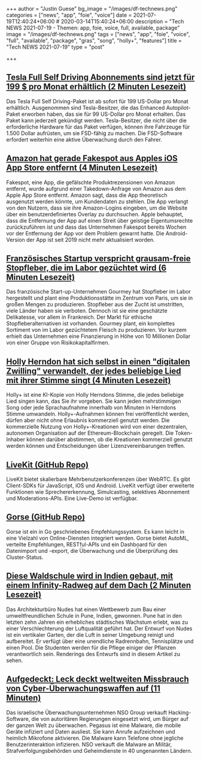 +++
author = "Justin Guese"
bg_image = "/images/df-technews.png"
categories = ["news", "app", "foie", "voice"]
date = 2021-07-19T12:40:24+06:00 # 2020-03-14T15:40:24+06:00
description = "Tech NEWS 2021-07-19 - Themen: app, foie, voice, full, available, package"
image = "/images/df-technews.png"
tags = ["news", "app", "foie", "voice", "full", "available", "package", "gras", "song", "holly+", "features"]
title = "Tech NEWS 2021-07-19"
type = "post"

+++

## [Tesla Full Self Driving Abonnements sind jetzt für 199 $ pro Monat erhältlich (2 Minuten Lesezeit)](https://www.theverge.com/2021/7/17/22581394/tesla-full-self-driving-subscription-available-199-month-elon-musk)

 Das Tesla Full Self Driving-Paket ist ab sofort für 199 US-Dollar pro Monat erhältlich. Ausgenommen sind Tesla-Besitzer, die das Enhanced Autopilot-Paket erworben haben, das sie für 99 US-Dollar pro Monat erhalten. Das Paket kann jederzeit gekündigt werden. Tesla-Besitzer, die nicht über die erforderliche Hardware für das Paket verfügen, können ihre Fahrzeuge für 1.500 Dollar aufrüsten, um sie FSD-fähig zu machen. Die FSD-Software erfordert weiterhin eine aktive Überwachung durch den Fahrer.

## [Amazon hat gerade Fakespot aus Apples iOS App Store entfernt (4 Minuten Lesezeit)](https://www.theverge.com/2021/7/16/22580611/fakespot-ios-app-apple-amazon-fake-reviews)

 Fakespot, eine App, die gefälschte Produktrezensionen von Amazon entfernt, wurde aufgrund einer Takedown-Anfrage von Amazon aus dem Apple App Store entfernt. Amazon sagt, dass die App theoretisch ausgenutzt werden könnte, um Kundendaten zu stehlen. Die App verlangt von den Nutzern, dass sie ihre Amazon-Logins eingeben, um die Website über ein benutzerdefiniertes Overlay zu durchsuchen. Apple behauptet, dass die Entfernung der App auf einen Streit über geistige Eigentumsrechte zurückzuführen ist und dass das Unternehmen Fakespot bereits Wochen vor der Entfernung der App vor dem Problem gewarnt hatte. Die Android-Version der App ist seit 2019 nicht mehr aktualisiert worden.

## [Französisches Startup verspricht grausam-freie Stopfleber, die im Labor gezüchtet wird (6 Minuten Lesezeit)](https://fortune.com/2021/07/14/foie-gras-lab-grown-gourmey-startup-ethical-food/)

 Das französische Start-up-Unternehmen Gourmey hat Stopfleber im Labor hergestellt und plant eine Produktionsstätte im Zentrum von Paris, um sie in großen Mengen zu produzieren. Stopfleber aus der Zucht ist umstritten, viele Länder haben sie verboten. Dennoch ist sie eine geschätzte Delikatesse, vor allem in Frankreich. Der Markt für ethische Stopfleberalternativen ist vorhanden. Gourmey plant, ein komplettes Sortiment von im Labor gezüchtetem Fleisch zu produzieren. Vor kurzem erhielt das Unternehmen eine Finanzierung in Höhe von 10 Millionen Dollar von einer Gruppe von Risikokapitalfirmen.

## [Holly Herndon hat sich selbst in einen "digitalen Zwilling" verwandelt, der jedes beliebige Lied mit ihrer Stimme singt (4 Minuten Lesezeit)](https://www.vice.com/en/article/g5g89q/holly-herndon-deepfaked-herself-into-a-digital-twin-that-sings-any-song-in-her-voice)

 Holly+ ist eine KI-Kopie von Holly Herndons Stimme, die jedes beliebige Lied singen kann, das Sie ihr vorgeben. Sie kann jeden mehrstimmigen Song oder jede Sprachaufnahme innerhalb von Minuten in Herndons Stimme umwandeln. Holly+-Aufnahmen können frei veröffentlicht werden, dürfen aber nicht ohne Erlaubnis kommerziell genutzt werden. Die kommerzielle Nutzung von Holly+-Kreationen wird von einer dezentralen, autonomen Organisation auf der Ethereum-Blockchain geregelt. Die Token-Inhaber können darüber abstimmen, ob die Kreationen kommerziell genutzt werden können und Entscheidungen über Lizenzvereinbarungen treffen.

## [LiveKit (GitHub Repo)](https://github.com/livekit/livekit-server)

 LiveKit bietet skalierbare Mehrbenutzerkonferenzen über WebRTC. Es gibt Client-SDKs für JavaScript, iOS und Android. LiveKit verfügt über erweiterte Funktionen wie Sprechererkennung, Simulcasting, selektives Abonnement und Moderations-APIs. Eine Live-Demo ist verfügbar.

## [Gorse (GitHub Repo)](https://github.com/zhenghaoz/gorse)

 Gorse ist ein in Go geschriebenes Empfehlungssystem. Es kann leicht in eine Vielzahl von Online-Diensten integriert werden. Gorse bietet AutoML, verteilte Empfehlungen, RESTful-APIs und ein Dashboard für den Datenimport und -export, die Überwachung und die Überprüfung des Cluster-Status.

## [Diese Waldschule wird in Indien gebaut, mit einem Infinity-Radweg auf dem Dach (2 Minuten Lesezeit)](https://interestingengineering.com/this-forest-school-will-be-built-in-india-with-an-infinity-cycling-track-on-its-roof)

 Das Architekturbüro Nudes hat einen Wettbewerb zum Bau einer umweltfreundlichen Schule in Pune, Indien, gewonnen. Pune hat in den letzten zehn Jahren ein erhebliches städtisches Wachstum erlebt, was zu einer Verschlechterung der Luftqualität geführt hat. Der Entwurf von Nudes ist ein vertikaler Garten, der die Luft in seiner Umgebung reinigt und aufbereitet. Er verfügt über eine unendliche Radrennbahn, Tennisplätze und einen Pool. Die Studenten werden für die Pflege einiger der Pflanzen verantwortlich sein. Renderings des Entwurfs sind in diesem Artikel zu sehen.

## [Aufgedeckt: Leck deckt weltweiten Missbrauch von Cyber-Überwachungswaffen auf (11 Minuten)](https://www.theguardian.com/world/2021/jul/18/revealed-leak-uncovers-global-abuse-of-cyber-surveillance-weapon-nso-group-pegasus)

 Das israelische Überwachungsunternehmen NSO Group verkauft Hacking-Software, die von autoritären Regierungen eingesetzt wird, um Bürger auf der ganzen Welt zu überwachen. Pegasus ist eine Malware, die mobile Geräte infiziert und Daten ausliest. Sie kann Anrufe aufzeichnen und heimlich Mikrofone aktivieren. Die Malware kann Telefone ohne jegliche Benutzerinteraktion infizieren. NSO verkauft die Malware an Militär, Strafverfolgungsbehörden und Geheimdienste in 40 ungenannten Ländern.


